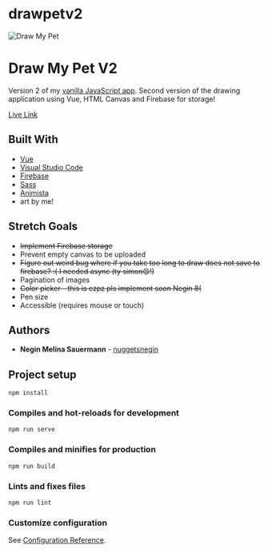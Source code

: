 # drawpetv2

![Draw My Pet](https://i.gyazo.com/336b7547d0738bf743fb30b3750b6f4d.png)
# Draw My Pet V2
Version 2 of my [vanilla JavaScript app](https://nuggetsnegin.github.io/drawpetv2/). Second version of the drawing application using Vue, HTML Canvas and Firebase for storage!


[Live Link](https://nuggetsnegin.github.io/negin-sauermann-beyond-bootcamp/)

## Built With

* [Vue](https://vuejs.org/)
* [Visual Studio Code](https://code.visualstudio.com/) 
* [Firebase](https://firebase.google.com/)
* [Sass](https://sass-lang.com/)
* [Animista](https://animista.net/)
* art by me!



## Stretch Goals
* ~~Implement Firebase storage~~
* Prevent empty canvas to be uploaded
* ~~Figure out weird bug where if you take too long to draw does not save to firebase? :( I needed async (ty simon😊!)~~
* Pagination of images
* ~~Color picker - this is ezpz pls implement soon Negin 8(~~
* Pen size
* Accessible (requires mouse or touch)

## Authors

* **Negin Melina Sauermann** - [nuggetsnegin](https://github.com/nuggetsnegin)


## Project setup
```
npm install
```

### Compiles and hot-reloads for development
```
npm run serve
```

### Compiles and minifies for production
```
npm run build
```

### Lints and fixes files
```
npm run lint
```

### Customize configuration
See [Configuration Reference](https://cli.vuejs.org/config/).
